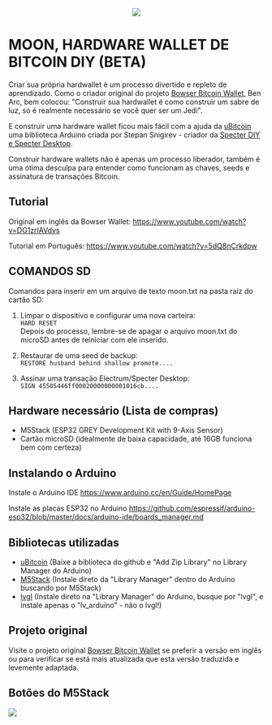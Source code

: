<p align="center">
<img src="https://i.imgur.com/sJRPQB7.png" />
</p>

<h1>MOON, HARDWARE WALLET DE BITCOIN DIY (BETA)</h1>

Criar sua própria hardwallet é um processo divertido e repleto de aprendizado. Como o criador original do projeto <a href="https://github.com/arcbtc/bowser-bitcoin-hardware-wallet" target="_blank">Bowser Bitcoin Wallet</a>, Ben Arc, bem colocou: "Construir sua hardwallet é como construir um sabre de luz, só é realmente necessário se você quer ser um Jedi".

E construir uma hardware wallet ficou mais fácil com a ajuda da <a href="https://github.com/micro-bitcoin/uBitcoin" target="_blank">uBitcoin</a> uma biblioteca Arduino criada por Stepan Snigirev - criador da <a href="https://www.youtube.com/playlist?list=PLgcVYwONyxmhvPW88vQ21XjpQ6ZmyXNI3" target="_blank">Specter DIY e Specter Desktop</a>.

Construir hardware wallets não é apenas um processo liberador, também é uma ótima desculpa para entender como funcionam as chaves, seeds e assinatura de transações Bitcoin.


## Tutorial
Original em inglês da Bowser Wallet: https://www.youtube.com/watch?v=DG1zrlAVdys

Tutorial em Português:  https://www.youtube.com/watch?v=5dQ8nCrkdpw


## COMANDOS SD

Comandos para inserir em um arquivo de texto moon.txt na pasta raiz do cartão SD:

1. Limpar o dispositivo e configurar uma nova carteira:<br/>
```HARD RESET```
<br>Depois do processo, lembre-se de apagar o arquivo moon.txt do microSD antes de reiniciar com ele inserido.

2. Restaurar de uma seed de backup:<br/>
```RESTORE husband behind shallow promote....```
    
3. Assinar uma transação Electrum/Specter Desktop:<br/>
```SIGN 45505446ff00020000000001016cb....```


## Hardware necessário (Lista de compras)
- M5Stack (ESP32 GREY Development Kit with 9-Axis Sensor)
- Cartão microSD (idealmente de baixa capacidade, até 16GB funciona bem com certeza)


## Instalando o Arduino
Instale o Arduino IDE
https://www.arduino.cc/en/Guide/HomePage

Instale as placas ESP32 no Arduino
https://github.com/espressif/arduino-esp32/blob/master/docs/arduino-ide/boards_manager.md

## Bibliotecas utilizadas
- <a href="https://github.com/micro-bitcoin/uBitcoin" target="_blank">uBitcoin</a> (Baixe a biblioteca do github e "Add Zip Library" no Library Manager do Arduino) 
- <a href="https://github.com/m5stack/M5Stack" target="_blank">M5Stack</a> (Instale direto da "Library Manager" dentro do Arduino buscando por M5Stack)
- [lvgl](https://lvgl.io/) (Instale direto na "Library Manager" do Arduino, busque por "lvgl", e instale apenas o "lv_arduino" - não o lvgl!) 


## Projeto original
Visite o projeto original <a href="https://github.com/arcbtc/bowser-bitcoin-hardware-wallet" target="_blank">Bowser Bitcoin Wallet</a> se preferir a versão em inglês ou para verificar se está mais atualizada que esta versão traduzida e levemente adaptada.

## Botões do M5Stack
<p align="left"><img src="https://i.imgur.com/DqPu6Xl.png"></p>
